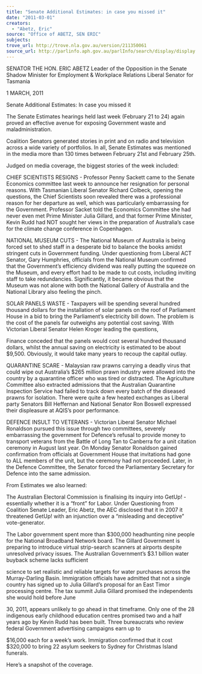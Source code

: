 ```yaml
---
title: "Senate Additional Estimates: in case you missed it"
date: "2011-03-01"
creators:
  - "Abetz, Eric"
source: "Office of ABETZ, SEN ERIC"
subjects:
trove_url: http://trove.nla.gov.au/version/211350061
source_url: http://parlinfo.aph.gov.au/parlInfo/search/display/display.w3p;query=Id%3A%22media/pressrel/941949%22
---
```


 

 

 SENATOR THE HON. ERIC ABETZ  Leader of the Opposition in the Senate  Shadow Minister for Employment & Workplace Relations  Liberal Senator for Tasmania 

 

 1 MARCH, 2011 

 Senate Additional Estimates: In case you missed it 

 The Senate Estimates hearings held last week (February 21 to 24) again proved an effective  avenue for exposing Government waste and maladministration. 

 Coalition Senators generated stories in print and on radio and television across a wide  variety of portfolios. In all, Senate Estimates was mentioned in the media more than 130  times between February 21st and February 25th. 

 Judged on media coverage, the biggest stories of the week included: 

 

 CHIEF SCIENTISTS RESIGNS - Professor Penny Sackett came to the Senate Economics  committee last week to announce her resignation for personal reasons. With Tasmanian  Liberal Senator Richard Colbeck, opening the questions, the Chief Scientists soon revealed  there was a professional reason for her departure as well, which was particularly  embarrassing for the Government. Professor Sacket told the Economics Committee she had  never even met Prime Minister Julia Gillard, and that former Prime Minister, Kevin Rudd had  NOT sought her views in the preparation of Australia’s case for the climate change  conference in Copenhagen. 

 NATIONAL MUSEUM CUTS - The National Museum of Australia is being forced set to shed  staff in a desperate bid to balance the books amidst stringent cuts in Government funding.  Under questioning from Liberal ACT Senator, Gary Humphries,  officials from the National  Museum  confirmed that the Government’s efficiency dividend was really putting the  squeeze on the Museum, and every effort had to be made to cut costs, including inviting  staff to take redundancies. Significantly, it became obvious that the Museum was not alone  with both the National Gallery of Australia and the National Library also feeling the pinch. 

 SOLAR PANELS WASTE - Taxpayers will be spending several hundred thousand dollars  for the installation of solar panels on the roof of Parliament House in a bid to bring the  Parliament’s electricity bill down. The problem is the cost of the panels far outweighs any  potential cost saving.  With Victorian Liberal Senator Helen Kroger leading the questions, 

 Finance conceded that the panels would cost several hundred thousand dollars, whilst the  annual saving on electricity is estimated to be about $9,500. Obviously, it would take many  years to recoup the capital outlay. 

 QUARANTINE SCARE - Malaysian raw prawns carrying a deadly virus that could wipe out  Australia’s $265 million prawn industry were allowed into the country by a quarantine officer  who was tired or distracted. The Agriculture Committee also extracted admissions that the  Australian Quarantine Inspection Service had failed to track down every batch of the  diseased prawns for isolation. There were quite a few heated exchanges as Liberal party  Senators Bill Heffernan and National Senator Ron Boswell expressed their displeasure at  AQIS’s poor performance.  

 DEFENCE INSULT TO VETERANS  - Victorian Liberal Senator Michael Ronaldson pursued  this issue through two committees, severely embarrassing the government for Defence’s  refusal to provide money to transport veterans from the Battle of Long Tan to Canberra for a  unit citation ceremony in August last year. On Monday Senator Ronaldson gained  confirmation from officials at Government House that invitations had gone to ALL members  of the unit, but the ceremony had not proceeded. Later, in the Defence Committee, the  Senator forced the Parliamentary Secretary for Defence into the same admission. 

 From Estimates we also learned: 

  The Australian Electoral Commission is finalising its inquiry into GetUp! - essentially  whether it is a “front” for Labor. Under Questioning from Coalition Senate Leader,  Eric Abetz, the AEC disclosed that it in 2007 it threatened GetUp! with an injunction  over a “misleading and deceptive” vote-generator. 

  The Labor government spent more than $300,000 headhunting nine people for the  National Broadband Network board.   The Gillard Government is preparing to introduce virtual strip-search scanners at  airports despite unresolved privacy issues.   The Australian Government’s $3.1 billion water buyback scheme lacks sufficient 

 science to set realistic and reliable targets for water purchases across the Murray-Darling Basin.   Immigration officials have admitted that not a single country has signed up to Julia  Gillard’s proposal for an East Timor processing centre.   The tax summit Julia Gillard promised the independents she would hold before June 

 30, 2011, appears unlikely to go ahead in that timeframe.   Only one of the 28 indigenous early childhood education centres promised two and a  half years ago by Kevin Rudd has been built.   Three bureaucrats who review federal Government advertising campaigns earn up to 

 $16,000 each for a week’s work.   Immigration confirmed that it cost $320,000 to bring 22 asylum seekers to Sydney for  Christmas Island funerals. 

 

 Here’s a snapshot of the coverage. 

 

 

















 

 

